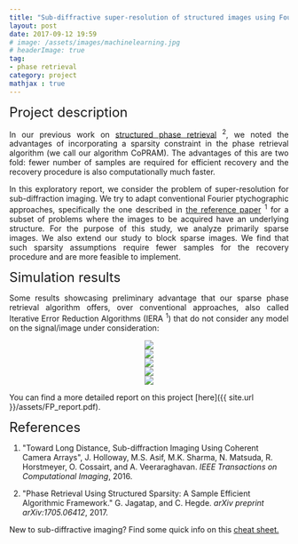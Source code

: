 ```yaml
---
title: "Sub-diffractive super-resolution of structured images using Fourier ptychography"
layout: post
date: 2017-09-12 19:59
# image: /assets/images/machinelearning.jpg
# headerImage: true
tag:
- phase retrieval
category: project
mathjax : true
---
```


<font size="+2"> Project description </font>

<p style='text-align: justify;'>
In our previous work on <a target="_blank" href='https://arxiv.org/abs/1705.06412'> structured phase retrieval</a> <sup>2</sup>, we noted the advantages of incorporating a sparsity constraint in the phase retrieval algorithm (we call our algorithm CoPRAM). The advantages of this are two fold: fewer number of samples are required for efficient recovery and the recovery procedure is also computationally much faster. </p>

<p style='text-align: justify;'>
In this exploratory report, we consider the problem of super-resolution for sub-diffraction imaging. We try to adapt conventional Fourier ptychographic approaches, specifically the one described in <a target="_blank" href='https://arxiv.org/abs/1510.08470'>the reference paper</a> <sup>1</sup> for a subset of problems where the
images to be acquired have an underlying structure. For the purpose of this study, we analyze primarily sparse images. We also extend our study to block sparse images. We find that such sparsity assumptions require fewer samples for the recovery procedure and are more feasible to implement.</p>

<font size="+2"> Simulation results </font>

<p style='text-align: justify;'>
Some results showcasing preliminary advantage that our sparse phase retrieval algorithm offers, over conventional approaches, also called Iterative Error Reduction Algorithms (IERA <sup>1</sup>) that do not consider any model on the signal/image under consideration: </p>

<div style="text-align: center;">
<img src="{{ site.url }}/assets/images/FP1.JPG"/>
</div>

<div style="text-align: center;">
<img src="{{ site.url }}/assets/images/FP2.JPG" />
</div>

<div style="text-align: center;">
<img src="{{ site.url }}/assets/images/FP3.JPG" />
</div>

<div style="text-align: center;">
<img src="{{ site.url }}/assets/images/FP4.JPG" />
</div>


<div style="text-align: center;">
<img src="{{ site.url }}/assets/images/FP5.JPG"/>
</div>

You can find a more detailed report on this project [here]({{ site.url }}/assets/FP_report.pdf).

<font size="+2"> References </font>

1. "Toward Long Distance, Sub-diffraction Imaging Using Coherent Camera Arrays", 
J. Holloway, M.S. Asif, M.K. Sharma, N. Matsuda, R. Horstmeyer, O. Cossairt, and A. Veeraraghavan.
<i>IEEE Transactions on Computational Imaging</i>, 2016.

2. "Phase Retrieval Using Structured Sparsity: A Sample Efficient Algorithmic Framework." 
G. Jagatap, and C. Hegde.
<i>arXiv preprint arXiv:1705.06412</i>, 2017.

New to sub-diffractive imaging? Find some quick info on this <a target="_blank" href='https://docs.google.com/document/d/1Lr3UwDjWWkiqotms7-4pSN835EvrSuKECAPUtXfWmEI/edit?usp=sharing'>cheat sheet.</a>
